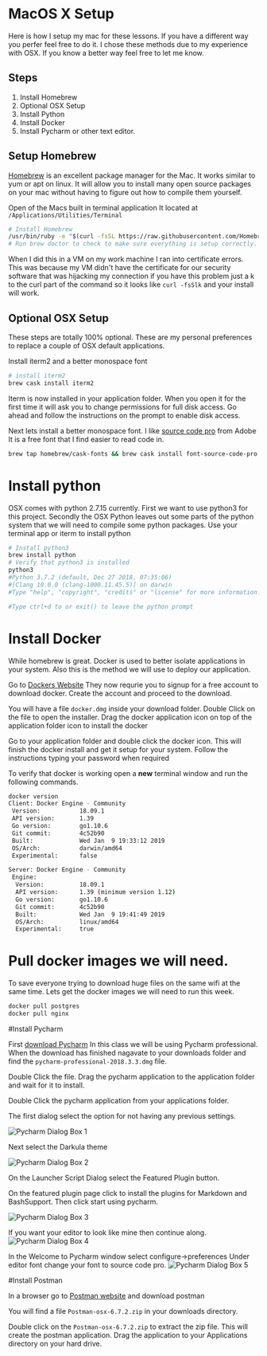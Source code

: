 # MacOS X Setup

Here is how I setup my mac for these lessons. If you have a different way you perfer feel free to do it.
I chose these methods due to my experience with OSX. If you know a better way feel free to let me know.

## Steps

1. Install Homebrew
2. Optional OSX Setup
3. Install Python
4. Install Docker
5. Install Pycharm or other text editor. 

## Setup Homebrew

[Homebrew](https://brew.sh/) is an excellent package manager for the Mac. It works similar to yum 
or apt on linux. It will allow you to install many open source packages on your mac without having
to figure out how to compile them yourself.

Open of the Macs built in terminal application It located at `/Applications/Utilities/Terminal`

```bash
# Install Homebrew
/usr/bin/ruby -e "$(curl -fsSL https://raw.githubusercontent.com/Homebrew/install/master/install)"
# Run brew doctor to check to make sure everything is setup correctly. 
```

When I did this in a VM on my work machine I ran into certificate errors. This was because my VM didn't 
have the certificate for our security software that was hijacking my connection if you have this 
problem just a k to the curl part of the command so it looks like `curl -fsSlk` and your install will 
work.

## Optional OSX Setup

These steps are totally 100% optional. These are my personal preferences to replace a couple of OSX default 
applications. 

Install iterm2 and a better monospace font
```bash
# install iterm2
brew cask install iterm2
```
Iterm is now installed in your application folder. When you open it for the first time it will ask
you to change permissions for full disk access. Go ahead and follow the instructions on the prompt
to enable disk access.

Next lets install a better monospace font. I like [source code pro](https://github.com/adobe-fonts/source-code-pro) 
from Adobe It is a free font that I find easier to read code in. 
```bash
brew tap homebrew/cask-fonts && brew cask install font-source-code-pro
```

# Install python
OSX comes with python 2.7.15 currently. First we want to use python3 for this project. Secondly the
OSX Python leaves out some parts of the python system that we will need to compile some python 
packages. Use your terminal app or iterm to install python

```bash
# Install python3
brew install python
# Verify that python3 is installed
python3
#Python 3.7.2 (default, Dec 27 2018, 07:35:06)
#[Clang 10.0.0 (clang-1000.11.45.5)] on darwin
#Type "help", "copyright", "credits" or "license" for more information.

#Type ctrl+d to or exit() to leave the python prompt
```

# Install Docker

While homebrew is great. Docker is used to better isolate applications in your system. Also this 
is the method we will use to deploy our application. 

Go to [Dockers Website](https://hub.docker.com/editions/community/docker-ce-desktop-mac)
They now requrie you to signup for a free account to download docker. Create the account and proceed 
to the download. 

You will have a file `docker.dmg` inside your download folder. Double Click on the file to open 
the installer. Drag the docker application icon on top of the application folder icon to install 
the docker

Go to your application folder and double click the docker icon. This will finish the docker install
and get it setup for your system. Follow the instructions typing your password when required

To verify that docker is working open a **new** terminal window and run the following commands. 

```bash
docker version
Client: Docker Engine - Community
 Version:           18.09.1
 API version:       1.39
 Go version:        go1.10.6
 Git commit:        4c52b90
 Built:             Wed Jan  9 19:33:12 2019
 OS/Arch:           darwin/amd64
 Experimental:      false

Server: Docker Engine - Community
 Engine:
  Version:          18.09.1
  API version:      1.39 (minimum version 1.12)
  Go version:       go1.10.6
  Git commit:       4c52b90
  Built:            Wed Jan  9 19:41:49 2019
  OS/Arch:          linux/amd64
  Experimental:     true
```

# Pull docker images we will need.
To save everyone trying to download huge files on the same wifi at the same time. Lets get the docker
images we will need to run this week. 

```bash
docker pull postgres
docker pull nginx
```
#Install Pycharm

First [download Pycharm](https://www.jetbrains.com/pycharm/download/#section=mac) In this class we will be using Pycharm professional. When the download has finished nagavate to your downloads folder and find the `pycharm-professional-2018.3.3.dmg` file. 

Double Click the file. Drag the pycharm application to the application folder and wait for it to install. 

Double Click the pycharm application from your applications folder. 

The first dialog select the option for not having any previous settings. 

![Pycharm Dialog Box 1](https://github.com/kellanjacobs/midwaypython/blob/master/docs/000_Setup/images/pycharmdia1.png)

Next select the Darkula theme

![Pycharm Dialog Box 2](https://github.com/kellanjacobs/midwaypython/blob/master/docs/000_Setup/images/pycharmdia2.png)

On the Launcher Script Dialog select the Featured Plugin button.

On the featured plugin page click to install the plugins for Markdown and BashSupport. Then click start using pycharm.

![Pycharm Dialog Box 3](https://github.com/kellanjacobs/midwaypython/blob/master/docs/000_Setup/images/pycharmdia3.png)

If you want your editor to look like mine then continue along. 
![Pycharm Dialog Box 4](https://github.com/kellanjacobs/midwaypython/blob/master/docs/000_Setup/images/pycharmdia4.png)

In the Welcome to Pycharm window select configure->preferences Under editor font change your font to source code pro. 
![Pycharm Dialog Box 5](https://github.com/kellanjacobs/midwaypython/blob/master/docs/000_Setup/images/pycharmdia5.png)


#Install Postman

In a browser go to [Postman website](https://www.getpostman.com/downloads/) and download postman

You will find a file `Postman-osx-6.7.2.zip` in your downloads directory. 

Double click on the `Postman-osx-6.7.2.zip` to extract the zip file. This will create the postman application.
Drag the application to your Applications directory on your hard drive. 



